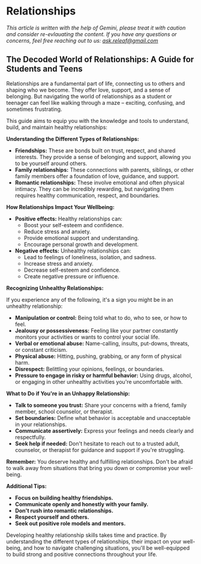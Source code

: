 <!-- ["Performance", "Wellbeing", "Stress"] -->

# Relationships

*This article is written with the help of Gemini, please treat it with caution and consider re-evlauating the content. If you have any questions or concerns, feel free reaching out to us: ask.releaf@gmail.com*

## The Decoded World of Relationships: A Guide for Students and Teens

Relationships are a fundamental part of life, connecting us to others and shaping who we become. They offer love, support, and a sense of belonging. But navigating the world of relationships as a student or teenager can feel like walking through a maze – exciting, confusing, and sometimes frustrating. 

This guide aims to equip you with the knowledge and tools to understand, build, and maintain healthy relationships:

**Understanding the Different Types of Relationships:**

* **Friendships:** These are bonds built on trust, respect, and shared interests. They provide a sense of belonging and support, allowing you to be yourself around others.
* **Family relationships:** These connections with parents, siblings, or other family members offer a foundation of love, guidance, and support.
* **Romantic relationships:** These involve emotional and often physical intimacy. They can be incredibly rewarding, but navigating them requires healthy communication, respect, and boundaries.

**How Relationships Impact Your Wellbeing:**

* **Positive effects:** Healthy relationships can:
    * Boost your self-esteem and confidence.
    * Reduce stress and anxiety.
    * Provide emotional support and understanding.
    * Encourage personal growth and development.
* **Negative effects:** Unhealthy relationships can:
    * Lead to feelings of loneliness, isolation, and sadness.
    * Increase stress and anxiety.
    * Decrease self-esteem and confidence.
    * Create negative pressure or influence.

**Recognizing Unhealthy Relationships:**

If you experience any of the following, it's a sign you might be in an unhealthy relationship:

* **Manipulation or control:** Being told what to do, who to see, or how to feel.
* **Jealousy or possessiveness:** Feeling like your partner constantly monitors your activities or wants to control your social life.
* **Verbal or emotional abuse:** Name-calling, insults, put-downs, threats, or constant criticism.
* **Physical abuse:** Hitting, pushing, grabbing, or any form of physical harm.
* **Disrespect:** Belittling your opinions, feelings, or boundaries.
* **Pressure to engage in risky or harmful behavior:** Using drugs, alcohol, or engaging in other unhealthy activities you're uncomfortable with.

**What to Do if You're in an Unhappy Relationship:**

* **Talk to someone you trust:** Share your concerns with a friend, family member, school counselor, or therapist.
* **Set boundaries:** Define what behavior is acceptable and unacceptable in your relationships.
* **Communicate assertively:** Express your feelings and needs clearly and respectfully.
* **Seek help if needed:** Don't hesitate to reach out to a trusted adult, counselor, or therapist for guidance and support if you're struggling.

**Remember:** You deserve healthy and fulfilling relationships. Don't be afraid to walk away from situations that bring you down or compromise your well-being. 

**Additional Tips:**

* **Focus on building healthy friendships.**
* **Communicate openly and honestly with your family.**
* **Don't rush into romantic relationships.**
* **Respect yourself and others.**
* **Seek out positive role models and mentors.**

Developing healthy relationship skills takes time and practice. By understanding the different types of relationships, their impact on your well-being, and how to navigate challenging situations, you'll be well-equipped to build strong and positive connections throughout your life.